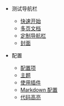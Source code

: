 * 测试导航栏

    * [快速开始](zh-cn/quickstart.md)
    * [多页文档](zh-cn/more-pages.md)
    * [定制导航栏](zh-cn/custom-navbar.md)
    * [封面](zh-cn/cover.md)


* 配置
    * [配置项](zh-cn/configuration.md)
    * [主题](zh-cn/themes.md)
    * [使用插件](zh-cn/plugins.md)
    * [Markdown 配置](zh-cn/markdown.md)
    * [代码高亮](zh-cn/language-highlight.md)